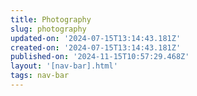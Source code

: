 ```yaml
---
title: Photography
slug: photography
updated-on: '2024-07-15T13:14:43.181Z'
created-on: '2024-07-15T13:14:43.181Z'
published-on: '2024-11-15T10:57:29.468Z'
layout: '[nav-bar].html'
tags: nav-bar
---
```



